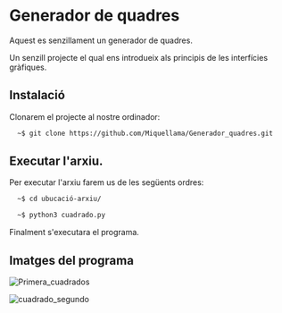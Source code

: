 
# Generador de quadres

Aquest es senzillament un generador de quadres.

Un senzill projecte el qual ens introdueix als principis de les interfícies gràfiques.






## Instalació

Clonarem el projecte al nostre ordinador:

```bash
  ~$ git clone https://github.com/Miquellama/Generador_quadres.git
```
## Executar l'arxiu.

Per executar l'arxiu farem us de les següents ordres:

```bash
  ~$ cd ubucació-arxiu/
```

```bash
  ~$ python3 cuadrado.py

```
Finalment s'executara el programa.

## Imatges del programa

![Primera_cuadrados](https://github.com/Miquellama/Generador_quadres/assets/54858840/d26a61da-f1dc-43f4-acf1-fb323a991a9b)

![cuadrado_segundo](https://github.com/Miquellama/Generador_quadres/assets/54858840/960bfe15-7b1a-4123-b0d1-8d8a7fe7a2a5)







